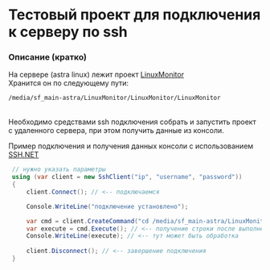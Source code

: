 # Тестовый проект для подключения к серверу по ssh
### Описание (кратко)
На сервере (astra linux) лежит проект [LinuxMonitor](https://github.com/theun1c/LinuxMonitor) <br> 
Хранится он по следующему пути: <br>
``` bash
/media/sf_main-astra/LinuxMonitor/LinuxMonitor/LinuxMonitor
```
<br>
Необходимо средствами ssh подключения собрать и запустить проект с удаленного сервера, при этом получить данные из консоли. 
<br>

Пример подключения и получения данных консоли с использованием [SSH.NET](https://www.nuget.org/packages/SSH.NET/2025.0.0?_src=template)
``` csharp
 // нужно указать параметры 
 using (var client = new SshClient("ip", "username", "password"))
 {
     client.Connect(); // <-- подключаемся

     Console.WriteLine("подключение установлено");

     var cmd = client.CreateCommand("cd /media/sf_main-astra/LinuxMonitor/LinuxMonitor/LinuxMonitor && dotnet run"); // <-- по этому пути на виртуалке находится проект
     var execute = cmd.Execute(); // <-- получение строки после выполнения
     Console.WriteLine(execute); // <-- тут может быть обработка
     
     client.Disconnect(); // <-- завершение подключения
 }
```
